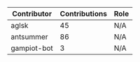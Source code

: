 | Contributor | Contributions | Role |
| ------------ | -------------- | ---- |
| aglsk | 45 | N/A |
| antsummer | 86 | N/A |
| gampiot-bot | 3 | N/A |
